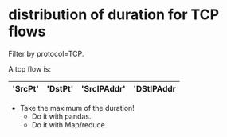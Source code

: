# distribution of duration for TCP flows
Filter by protocol=TCP.

A tcp flow is:

|'SrcPt'|'DstPt'|'SrcIPAddr'|'DStIPAddr|
|---|---|---|---|

* Take the maximum of the duration!  
  * Do it with pandas.  
  * Do it with Map/reduce.   

